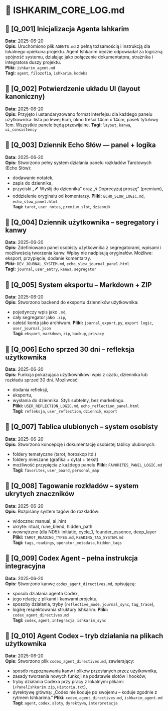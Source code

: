 # 📘 ISHKARIM_CORE_LOG.md

## 🔹 [Q_001] Inicjalizacja Agenta Ishkarim
**Data:** 2025-06-20  
**Opis:** Uruchomiono plik `AGENTS.md` z pełną tożsamością i instrukcją dla lokalnego opiekuna projektu. Agent Ishkarim będzie odpowiadał za logiczną spójność systemu, działając jako połączenie dokumentatora, strażnika i integratora duszy projektu.  
**Pliki:** `ishkarim_agent.md`  
**Tagi:** `agent`, `filozofia`, `ishkarim`, `kodeks`

## 🔹 [Q_002] Potwierdzenie układu UI (layout kanoniczny)
**Data:** 2025-06-20  
**Opis:** Przyjęto i ustandaryzowano format interfejsu dla każdego panelu użytkownika: lista po lewej 6cm, okno treści 14cm x 14cm, pasek tytułowy 1cm. Wszystkie panele będą przewijalne. 
**Tagi:** `layout`, `kanwa`, `ui_consistency`

## 🔹 [Q_003] Dziennik Echo Słów — panel + logika
**Data:** 2025-06-20  
**Opis:** Stworzono pełny system działania panelu rozkładów Tarotowych (Echo Słów):
- dodawanie notatek,
- zapis do dziennika,
- przyciski „🪶 Wyślij do dziennika” oraz „🌀 Doprecyzuj proszę” (premium),
- oddzielenie oryginału od komentarzy.
**Pliki:** `ECHO_SLOW_LOGIC.md`, `echo_slow_panel.html`  
**Tagi:** `tarot`, `user_notes`, `premium_slot`, `dziennik`

## 🔹 [Q_004] Dziennik użytkownika – segregatory i kanwy
**Data:** 2025-06-20  
**Opis:** Zdefiniowano panel osobisty użytkownika z segregatorami, wpisami i możliwością tworzenia kanw. Wpisy nie nadpisują oryginałów. Możliwe: eksport, przypięcie, dodanie komentarzy.  
**Pliki:** `DEV_JOURNAL_SYSTEM.md`, `echo_slow_journal_panel.html`  
**Tagi:** `journal`, `user_entry`, `kanwa`, `segregator`

## 🔹 [Q_005] System eksportu – Markdown + ZIP
**Data:** 2025-06-20  
**Opis:** Stworzono backend do eksportu dzienników użytkownika:
- pojedynczy wpis jako `.md`,
- cały segregator jako `.zip`,
- całość konta jako archiwum.
**Pliki:** `journal_export.py`, `export logic`, `user_journal.json`  
**Tagi:** `eksport`, `markdown`, `zip`, `backup`, `privacy`

## 🔹 [Q_006] Echo sprzed 30 dni – refleksja użytkownika
**Data:** 2025-06-20  
**Opis:** Funkcja pokazująca użytkownikowi wpis z czatu, dziennika lub rozkładu sprzed 30 dni. Możliwość:
- dodania refleksji,
- eksportu,
- wysłania do dziennika.
Styl: subtelny, bez marketingu.  
**Pliki:** `USER_REFLECTION_LOGIC.md`, `echo_reflection_panel.html`  
**Tagi:** `refleksja`, `user_reflection`, `dziennik`, `export`

## 🔹 [Q_007] Tablica ulubionych – system osobisty
**Data:** 2025-06-20  
**Opis:** Stworzono koncepcję i dokumentację osobistej tablicy ulubionych:
- foldery tematyczne (tarot, horoskop itd.)
- foldery mieszane (grafika + cytat + tekst)
- możliwość przypięcia z każdego panelu
**Pliki:** `FAVORITES_PANEL_LOGIC.md`  
**Tagi:** `favorites`, `user_board`, `personal_map`

## 🔹 [Q_008] Tagowanie rozkładów – system ukrytych znaczników
**Data:** 2025-06-20  
**Opis:** Rozpisany system tagów do rozkładów:
- widoczne: manual, ai_hint
- ukryte: ritual, rune_blend, hidden_path
- wewnętrzne (dla ND5): initiatic, cycle_1, founder_essence, deep_layer
**Pliki:** `TAROT_READING_TYPES.md`, `READING_TAG_SYSTEM.md`  
**Tagi:** `tags`, `readings`, `operator_metadata`, `hidden_tags`

## 🔹 [Q_009] Codex Agent – pełna instrukcja integracyjna
**Data:** 2025-06-20  
**Opis:** Stworzono kanwę `codex_agent_directives.md`, opisującą:
- sposób działania agenta Codex,
- jego relację z plikami i kanwami projektu,
- sposoby działania, tryby (`reflective_mode`, `journal_sync`, `tag_trace`),
- logikę respektowania struktury Ishkarim.
**Pliki:** `codex_agent_directives.md`  
**Tagi:** `codex`, `agent`, `integracja`, `ishkarim_sync`

## 🔹 [Q_010] Agent Codex – tryb działania na plikach użytkownika
**Data:** 2025-06-20  
**Opis:** Stworzono plik `codex_agent_directives.md`, zawierający:
- sposób rozpoznawania kanw i plików przesłanych przez użytkownika,
- zasady tworzenia nowych funkcji na podstawie slotów i hooków,
- tryby działania Codexa przy pracy z lokalnymi plikami (`/PanelIshkarim.zip`, `Historia.txt`),
- dyrektywę główną: „Codex nie koduje po swojemu – koduje zgodnie z rytmem Ishkarima.”
**Pliki:** `codex_agent_directives.md`, `ishkarim_agent.md`  
**Tagi:** `agent`, `codex`, `sloty`, `dyrektywa`, `interpretacja`
